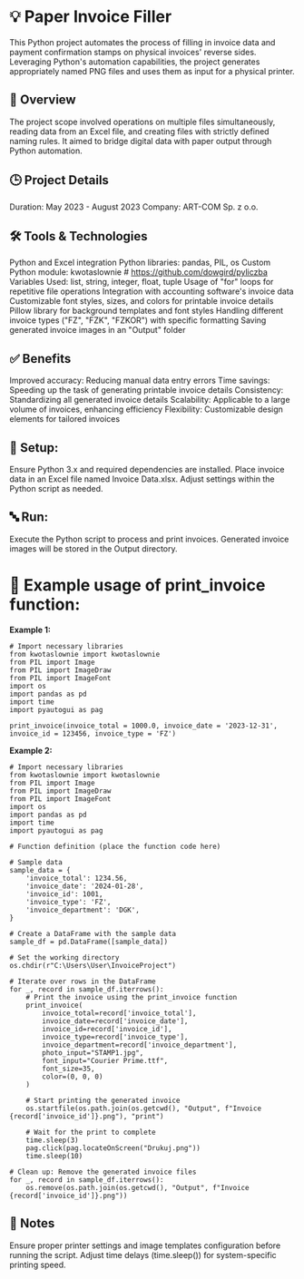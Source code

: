 # 💡 Paper Invoice Filler
This Python project automates the process of filling in invoice data and payment confirmation stamps on physical invoices' reverse sides. Leveraging Python's automation capabilities, the project generates appropriately named PNG files and uses them as input for a physical printer.

## 🧰 Overview
The project scope involved operations on multiple files simultaneously, reading data from an Excel file, and creating files with strictly defined naming rules. It aimed to bridge digital data with paper output through Python automation.

## 🕒 Project Details
Duration: May 2023 - August 2023
Company: ART-COM Sp. z o.o.

## 🛠️ Tools & Technologies
Python and Excel integration
Python libraries: pandas, PIL, os
Custom Python module: kwotaslownie # https://github.com/dowgird/pyliczba
Variables Used: list, string, integer, float, tuple
Usage of "for" loops for repetitive file operations
Integration with accounting software's invoice data
Customizable font styles, sizes, and colors for printable invoice details
Pillow library for background templates and font styles
Handling different invoice types ("FZ", "FZK", "FZKOR") with specific formatting
Saving generated invoice images in an "Output" folder

## ✅ Benefits
Improved accuracy: Reducing manual data entry errors
Time savings: Speeding up the task of generating printable invoice details
Consistency: Standardizing all generated invoice details
Scalability: Applicable to a large volume of invoices, enhancing efficiency
Flexibility: Customizable design elements for tailored invoices

## 🔁 Setup:
Ensure Python 3.x and required dependencies are installed.
Place invoice data in an Excel file named Invoice Data.xlsx.
Adjust settings within the Python script as needed.

## 🔤 Run:
Execute the Python script to process and print invoices.
Generated invoice images will be stored in the Output directory.

# 🧪 Example usage of print_invoice function:

**Example 1:**

```python:
# Import necessary libraries
from kwotaslownie import kwotaslownie
from PIL import Image
from PIL import ImageDraw
from PIL import ImageFont
import os
import pandas as pd
import time
import pyautogui as pag

print_invoice(invoice_total = 1000.0, invoice_date = '2023-12-31', invoice_id = 123456, invoice_type = 'FZ')
```

**Example 2:**

``` python:
# Import necessary libraries
from kwotaslownie import kwotaslownie
from PIL import Image
from PIL import ImageDraw
from PIL import ImageFont
import os
import pandas as pd
import time
import pyautogui as pag

# Function definition (place the function code here)

# Sample data
sample_data = {
    'invoice_total': 1234.56,
    'invoice_date': '2024-01-28',
    'invoice_id': 1001,
    'invoice_type': 'FZ',
    'invoice_department': 'DGK',
}

# Create a DataFrame with the sample data
sample_df = pd.DataFrame([sample_data])

# Set the working directory
os.chdir(r"C:\Users\User\InvoiceProject")

# Iterate over rows in the DataFrame
for _, record in sample_df.iterrows():
    # Print the invoice using the print_invoice function
    print_invoice(
        invoice_total=record['invoice_total'],
        invoice_date=record['invoice_date'],
        invoice_id=record['invoice_id'],
        invoice_type=record['invoice_type'],
        invoice_department=record['invoice_department'],
        photo_input="STAMP1.jpg",
        font_input="Courier Prime.ttf",
        font_size=35,
        color=(0, 0, 0)
    )

    # Start printing the generated invoice
    os.startfile(os.path.join(os.getcwd(), "Output", f"Invoice {record['invoice_id']}.png"), "print")

    # Wait for the print to complete
    time.sleep(3)
    pag.click(pag.locateOnScreen("Drukuj.png"))
    time.sleep(10)

# Clean up: Remove the generated invoice files
for _, record in sample_df.iterrows():
    os.remove(os.path.join(os.getcwd(), "Output", f"Invoice {record['invoice_id']}.png"))
```

## 🧾 Notes
Ensure proper printer settings and image templates configuration before running the script.
Adjust time delays (time.sleep()) for system-specific printing speed.
